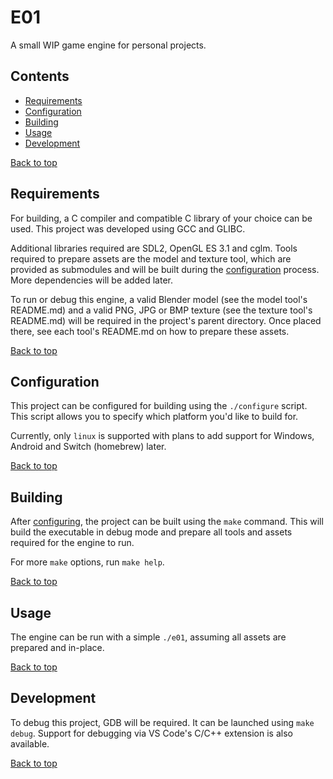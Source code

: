 # E01

A small WIP game engine for personal projects.

## Contents

- [Requirements](#requirements)
- [Configuration](#configuration)
- [Building](#building)
- [Usage](#usage)
- [Development](#development)

[Back to top](#e01)

## Requirements

For building, a C compiler and compatible C library of your choice can be used. This project was developed using GCC and GLIBC.

Additional libraries required are SDL2, OpenGL ES 3.1 and cglm. Tools required to prepare assets are the model and texture tool, which are provided as submodules and will be built during the [configuration](#configuration) process. More dependencies will be added later.

To run or debug this engine, a valid Blender model (see the model tool's README.md) and a valid PNG, JPG or BMP texture (see the texture tool's README.md) will be required in the project's parent directory. Once placed there, see each tool's README.md on how to prepare these assets.

[Back to top](#e01)

## Configuration

This project can be configured for building using the `./configure` script. This script allows you to specify which platform you'd like to build for.

Currently, only `linux` is supported with plans to add support for Windows, Android and Switch (homebrew) later.

[Back to top](#e01)

## Building

After [configuring](#configuration), the project can be built using the `make` command. This will build the executable in debug mode and prepare all tools and assets required for the engine to run.

For more `make` options, run `make help`.

[Back to top](#e01)

## Usage

The engine can be run with a simple `./e01`, assuming all assets are prepared and in-place.

[Back to top](#e01)

## Development

To debug this project, GDB will be required. It can be launched using `make debug`. Support for debugging via VS Code's C/C++ extension is also available.

[Back to top](#e01)
